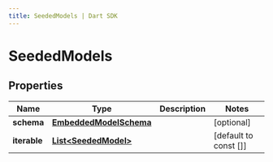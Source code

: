 ```yaml
---
title: SeededModels | Dart SDK
---
```


# SeededModels

## Properties
Name | Type | Description | Notes
------------ | ------------- | ------------- | -------------
**schema** | [**EmbeddedModelSchema**](EmbeddedModelSchema) |  | [optional] 
**iterable** | [**List\<SeededModel\>**](SeededModel) |  | [default to const []]


